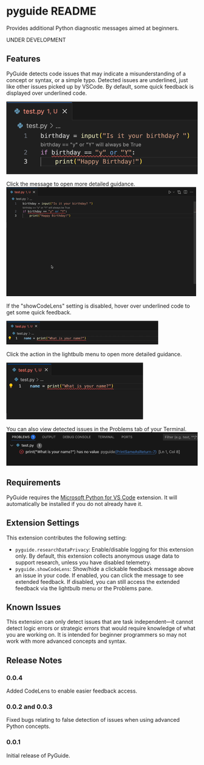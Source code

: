 # pyguide README

Provides additional Python diagnostic messages aimed at beginners.

UNDER DEVELOPMENT

## Features

PyGuide detects code issues that may indicate a misunderstanding of a concept or syntax, or a simple typo. Detected issues are underlined, just like other issues picked up by VSCode. By default, some quick feedback is displayed over underlined code. 

![A brief feedback message is displayed over underlined code](images/codelens.png)

Click the message to open more detailed guidance.
![Clicking the message above the code opens more guidance](images/codelens.gif)

If the "showCodeLens" setting is disabled, hover over underlined code to get some quick feedback.

![Hover over underlined code to see a brief feedback message](images/hover.gif)

Click the action in the lightbulb menu to open more detailed guidance.

![Click the action in the lightbulb menu to open more detailed guidance in your browser](images/lightbulb.gif)

You can also view detected issues in the Problems tab of your Terminal.
![Detected issues are listed in the problems pane in the terminal](images/problems.png)

## Requirements

PyGuide requires the [Microsoft Python for VS Code](https://marketplace.visualstudio.com/items?itemName=ms-python.python) extension. It will automatically be installed if you do not already have it.

## Extension Settings

This extension contributes the following setting:

* `pyguide.researchDataPrivacy`: Enable/disable logging for this extension only. By default, this extension collects anonymous usage data to support research, unless you have disabled telemetry.
* `pyguide.showCodeLens`: Show/hide a clickable feedback message above an issue in your code. If enabled, you can click the message to see extended feedback. If disabled, you can still access the extended feedback via the lightbulb menu or the Problems pane.

## Known Issues

This extension can only detect issues that are task independent—it cannot detect logic errors or strategic errors that would require knowledge of what you are working on. It is intended for beginner programmers so may not work with more advanced concepts and syntax.

## Release Notes

### 0.0.4
Added CodeLens to enable easier feedback access.

### 0.0.2 and 0.0.3
Fixed bugs relating to false detection of issues when using advanced Python concepts.

### 0.0.1
Initial release of PyGuide.

